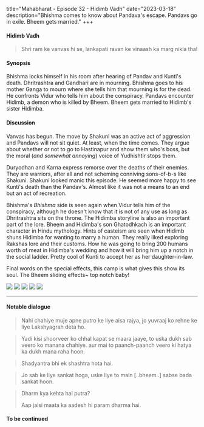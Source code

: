 title="Mahabharat - Episode 32 - Hidimb Vadh"
date="2023-03-18"
description="Bhishma comes to know about Pandava's escape. Pandavs go in exile. Bheem gets married."
+++

#### Hidimb Vadh
> Shri ram ke vanvas hi se, lankapati ravan ke vinaash ka marg nikla tha!

#### Synopsis 
Bhishma locks himself in his room after hearing of Pandav and Kunti's death. Dhritrashtra and Gandhari are in mourning. Bhishma goes to his mother Ganga to mourn where she tells him that mourning is for the dead. He confronts Vidur who tells him about the conspiracy. Pandavs encounter Hidimb, a demon who is killed by Bheem. Bheem gets married to Hidimb's sister Hidimba.

#### Discussion 
Vanvas has begun. The move by Shakuni was an active act of aggression and Pandavs will not sit quiet. At least, when the time comes. They argue about whether or not to go to Hastinapur and show them who's boss, but the moral (*and somewhat annoying*) voice of Yudhishtir stops them.

Duryodhan and Karna express remorse over the deaths of their enemies. They are warriors, after all and not scheming conniving sons-of-b-s like Shakuni. Shakuni looked manic this episode. He seemed more happy to see Kunti's death than the Pandav's. Almost like it was not a means to an end but an act of recreation. 

Bhishma's *Bhishma* side is seen again when Vidur tells him of the conspiracy, although he doesn't know that it is not of any use as long as Dhritrashtra sits on the throne. The Hidimba storyline is also an important part of the lore. Bheem and Hidimba's son Ghatodhkach is an important character in Hindu mythology. Hints of casteism are seen when Hidimb shuns Hidimba for wanting to marry a human. They really liked exploring Rakshas lore and their customs. How he was going to bring 200 humans worth of meat in Hidimba's wedding and how it will bring him up a notch in the social ladder. Pretty cool of Kunti to accept her as her daughter-in-law.

Final words on the special effects, this camp is what gives this show its soul. The Bheem sliding effects~ top notch baby!

![](/static/images/mahabharat/ep_32_bhim_slide.gif)
![](/static/images/mahabharat/ep_32_2.webp)
![](/static/images/mahabharat/ep_32_3.webp)
![](/static/images/mahabharat/ep_32_4.webp)
![](/static/images/mahabharat/ep_32_5.webp)

-------------------------
#### Notable dialogue

 
> Nahi chahiye muje apne putro ke liye aisa rajya, jo yuvraaj ko rehne ke liye Lakshyagrah deta ho.
<!--- --->

> Yadi  kisi shoorveer ko chhal kapat se maara jaaye, to uska dukh sab veero ko manana chahiye. aur mai to paanch-paanch veero ki hatya ka dukh mana raha hoon.

<!--- --->
> Shadyantra bhi ek shashtra hota hai.

<!--- --->
> Jo sab ke liye sankat hoga, uske liye to main [..bheem..] sabse bada sankat hoon.

<!--- --->
> Dharm kya kehta hai putra?
>
> Aap jaisi maata ka aadesh hi param dharma hai.
<!--- --->


#### To be continued
